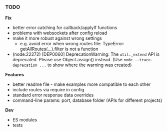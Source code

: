### TODO

**Fix**

- better error catching for callback/applyIf functions
- problems with websockets after config reload
- make it more robust against wrong settings
  - e.g. avoid error when wrong routes file: TypeError: getAllRoutes(...).filter is not a function
- (node:22272) [DEP0060] DeprecationWarning: The `util._extend` API is deprecated. Please use Object.assign() instead.
  (Use `node --trace-deprecation ...` to show where the warning was created)

**Features**

- better readme file - make examples more compatible to each other
- include routes via require in config
- standard error response data overrides
- command-line params: port, database folder (APIs for different projects)

**Dev**

- ES modules
- tests
